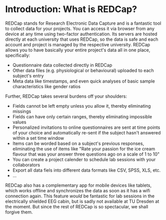 # Introduction: What is REDCap?

REDCap stands for Research Electronic Data Capture and is a fantastic tool to collect data for your projects.
You can access it via browser from any device at any time using two-factor authentication.
Its servers are hosted directly at each university that uses REDCap, so the data is safe and each account and project is managed by the respective university.
REDCap allows you to have basically your entire project's data all in one place, specifically:

+ Questionnaire data collected directly in REDCap
+ Other data files (e.g. physiological or behavioural) uploaded to each subject's entry
+ Meta data like timestamps, and even quick analyses of basic sample characteristics like gender ratios

Further, REDCap takes several burdens off your shoulders:

+ Fields cannot be left empty unless you allow it, thereby eliminating missings
+ Fields can have only certain ranges, thereby eliminating impossible values
+ Personalized invitations to online questionnaires are sent at time points of your choice and automatically re-sent if the subject hasn't answered within a set time window
+ Items can be worded based on a subject's previous responses, eliminating the use of items like "Rate your passion for the ice cream flavour that was your answer three questions ago on a scale of 1 to 10"
+ You can create a project calender to schedule lab sessions with your collaborators
+ Export all data fiels into different data formats like CSV, SPSS, XLS, etc.
+ ...

REDCap also has a complementary app for mobile devices like tablets, which works offline and synchronizes the data as soon as it has a wifi connection again.
This feature *would* be fantastic for lab sessions in the electrically shielded EEG cabin, but is sadly not available at TU Dresden at the moment.
But since the rest of REDCap is so spectacular, we shall forgive them.
